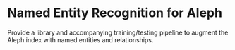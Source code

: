Named Entity Recognition for Aleph
==================================
Provide a library and accompanying training/testing pipeline to augment
the Aleph index with named entities and relationships.
